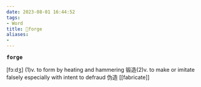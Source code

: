 ```yaml
---
date: 2023-08-01 16:44:52
tags: 
- Word
title: 📖forge
aliases: 
- 
---
```


<pre><strong>forge</strong></pre>

[fɔːdʒ]
(1)v. to form by heating and hammering 锻造(2)v. to make or imitate falsely especially with intent to defraud 伪造
[[fabricate]]
